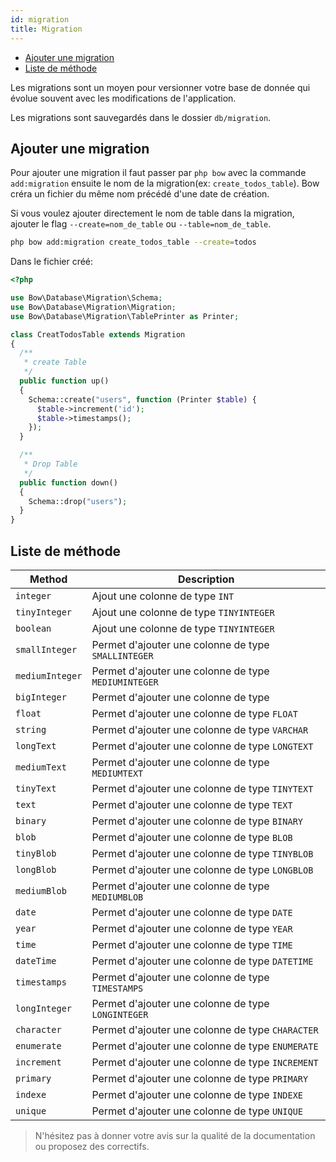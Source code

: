 ```yaml
---
id: migration
title: Migration
---
```


- [Ajouter une migration](#ajouter-une-migration)
- [Liste de méthode](liste-de-methode)

Les migrations sont un moyen pour versionner votre base de donnée qui évolue souvent avec les modifications de l'application.

Les migrations sont sauvegardés dans le dossier `db/migration`.

## Ajouter une migration

Pour ajouter une migration il faut passer par `php bow` avec la commande `add:migration` ensuite le nom de la migration(ex: `create_todos_table`). Bow créra un fichier du même nom précédé d'une date de création.

Si vous voulez ajouter directement le nom de table dans la migration, ajouter le flag `--create=nom_de_table` ou `--table=nom_de_table`.

```bash
php bow add:migration create_todos_table --create=todos
```

Dans le fichier créé:

```php
<?php

use Bow\Database\Migration\Schema;
use Bow\Database\Migration\Migration;
use Bow\Database\Migration\TablePrinter as Printer;

class CreatTodosTable extends Migration
{
  /**
   * create Table
   */
  public function up()
  {
    Schema::create("users", function (Printer $table) {
      $table->increment('id');
      $table->timestamps();
    });
  }

  /**
   * Drop Table
   */
  public function down()
  {
    Schema::drop("users");
  }
}
```

## Liste de méthode

|  Method | Description |
|-----|------|
| `integer` | Ajout une colonne de type `INT` |
| `tinyInteger` | Ajout une colonne de type `TINYINTEGER` |
| `boolean` | Ajout une colonne de type `TINYINTEGER` |
| `smallInteger` | Permet d'ajouter une colonne de type `SMALLINTEGER` |
| `mediumInteger` | Permet d'ajouter une colonne de type `MEDIUMINTEGER` |
| `bigInteger` | Permet d'ajouter une colonne de type |
| `float` | Permet d'ajouter une colonne de type `FLOAT` |
| `string` | Permet d'ajouter une colonne de type `VARCHAR` |
| `longText` | Permet d'ajouter une colonne de type `LONGTEXT` |
| `mediumText` | Permet d'ajouter une colonne de type `MEDIUMTEXT` |
| `tinyText` | Permet d'ajouter une colonne de type `TINYTEXT` |
| `text` | Permet d'ajouter une colonne de type `TEXT` |
| `binary` | Permet d'ajouter une colonne de type `BINARY` |
| `blob` | Permet d'ajouter une colonne de type `BLOB` |
| `tinyBlob` | Permet d'ajouter une colonne de type `TINYBLOB` |
| `longBlob` | Permet d'ajouter une colonne de type `LONGBLOB` |
| `mediumBlob` | Permet d'ajouter une colonne de type `MEDIUMBLOB` |
| `date` | Permet d'ajouter une colonne de type `DATE` |
| `year` | Permet d'ajouter une colonne de type `YEAR` |
| `time` | Permet d'ajouter une colonne de type `TIME` |
| `dateTime` | Permet d'ajouter une colonne de type `DATETIME` |
| `timestamps` | Permet d'ajouter une colonne de type `TIMESTAMPS` |
| `longInteger` | Permet d'ajouter une colonne de type `LONGINTEGER` |
| `character` | Permet d'ajouter une colonne de type `CHARACTER` |
| `enumerate` | Permet d'ajouter une colonne de type `ENUMERATE` |
| `increment` | Permet d'ajouter une colonne de type `INCREMENT` |
| `primary` | Permet d'ajouter une colonne de type `PRIMARY` |
| `indexe` | Permet d'ajouter une colonne de type `INDEXE` |
| `unique` | Permet d'ajouter une colonne de type `UNIQUE` |

> N'hésitez pas à donner votre avis sur la qualité de la documentation ou proposez des correctifs.